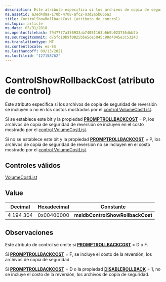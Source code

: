 ```yaml
---
description: Este atributo especifica si los archivos de copia de seguridad de reversión se incluyen o no en los costos mostrados por el control VolumeCostList.
ms.assetid: a3ed4d8a-170b-4708-afc2-03d2a5b665a3
title: ControlShowRollbackCost (atributo de control)
ms.topic: article
ms.date: 05/31/2018
ms.openlocfilehash: 7947777a356933ab74051163b6b9b023736dbb2b
ms.sourcegitcommit: d75fc10b9f0825bbe5ce5045c90d4045e3c53243
ms.translationtype: MT
ms.contentlocale: es-ES
ms.lasthandoff: 09/13/2021
ms.locfileid: "127158762"
---
```

# <a name="controlshowrollbackcost-control-attribute"></a>ControlShowRollbackCost (atributo de control)

Este atributo especifica si los archivos de copia de seguridad de reversión se incluyen o no en los costos mostrados por el [control VolumeCostList](volumecostlist-control.md).

Si se establece este bit y la propiedad [**PROMPTROLLBACKCOST**](promptrollbackcost.md) = P, los archivos de copia de seguridad de reversión se incluyen en el costo mostrado por el [control VolumeCostList](volumecostlist-control.md).

Si no se establece este bit y la propiedad [**PROMPTROLLBACKCOST**](promptrollbackcost.md) = P, los archivos de copia de seguridad de reversión no se incluyen en el costo mostrado por el [control VolumeCostList](volumecostlist-control.md).

## <a name="valid-controls"></a>Controles válidos

[VolumeCostList](volumecostlist-control.md)

## <a name="value"></a>Value



| Decimal | Hexadecimal | Constante                         |
|---------|-------------|----------------------------------|
| 4 194 304 | 0x00400000  | **msidbControlShowRollbackCost** |



 

## <a name="remarks"></a>Observaciones

Este atributo de control se omite si [**PROMPTROLLBACKCOST**](promptrollbackcost.md) = D o F.

Si [**PROMPTROLLBACKCOST**](promptrollbackcost.md) = F, se incluye el costo de la reversión, los archivos de copia de seguridad.

Si [**PROMPTROLLBACKCOST**](promptrollbackcost.md) = D o la propiedad [**DISABLEROLLBACK**](-disablerollback.md) = 1, no se incluye el costo de la reversión, los archivos de copia de seguridad.

 

 



